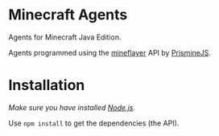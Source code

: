 # Minecraft Agents
Agents for Minecraft Java Edition.

Agents programmed using the [mineflayer](https://github.com/PrismarineJS/mineflayer) API by [PrismineJS](https://github.com/PrismarineJS).

# Installation

_Make sure you have installed [Node.js](https://nodejs.org/en/)._

Use `npm install` to get the dependencies (the API).
